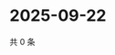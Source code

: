 # 2025-09-22

共 0 条

<!-- BEGIN ZHIHUVIDEO -->
<!-- 最后更新时间 Mon Sep 22 2025 06:09:49 GMT+0800 (China Standard Time) -->

<!-- END ZHIHUVIDEO -->
